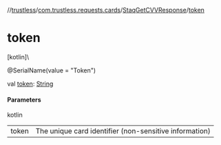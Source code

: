 //[trustless](../../../index.md)/[com.trustless.requests.cards](../index.md)/[StaqGetCVVResponse](index.md)/[token](token.md)

# token

[kotlin]\

@SerialName(value = &quot;Token&quot;)

val [token](token.md): [String](https://kotlinlang.org/api/latest/jvm/stdlib/kotlin/-string/index.html)

#### Parameters

kotlin

| | |
|---|---|
| token | The unique card identifier (non-sensitive information) |
